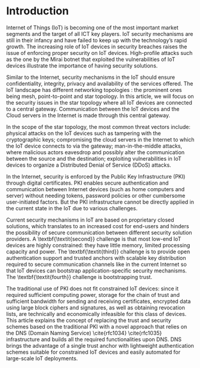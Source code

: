 # Introduction
Internet of Things (IoT) is becoming one of the most important market segments and the target of all ICT key players. IoT security mechanisms are still in their infancy and have failed to keep up with the technology’s rapid growth. The increasing role of IoT devices in security breaches raises the issue of enforcing proper security on IoT devices. High-profile attacks such as the one by the Mirai botnet that exploited the vulnerabilities of IoT devices illustrate the importance of having security solutions.

Similar to the Internet, security mechanisms in the IoT should ensure confidentiality, integrity, privacy and availability of the services offered. The IoT landscape has different networking topologies : the prominent ones being mesh, point-to-point and star topology. In this article, we will focus on the security issues in the star topology where all IoT devices are connected to a central gateway. Communication between the IoT devices and the Cloud servers in the Internet is made through this central gateway.

In the scope of the star topology, the most common threat vectors include: physical attacks on the IoT devices such as tampering with the cryptographic keys; compromising the cloud servers in the Internet to which the IoT device connects to via the gateway; man-in-the-middle attacks, where malicious actors eavesdrop and possibly alter the communication between the source and the destination; exploiting vulnerabilities in IoT devices to organize a Distributed Denial of Service (DDoS) attacks. 

In the Internet, security is enforced by the Public Key Infrastructure (PKI) through digital certificates. PKI enables secure authentication and communication between Internet devices (such as home computers and server) without needing tokens, password policies or other cumbersome user-initiated factors. But the PKI infrastructure cannot be directly applied in the current state in the IoT due to various challenges. 

Current security mechanisms in IoT are based on proprietary closed solutions, which translates to an increased cost for end-users and hinders the possibility of secure communication between different security solution providers. A \textbf{\textit{second}} challenge is that most low-end IoT devices are highly constrained: they have little memory, limited processing capacity and power. The \textbf{\textit{third}} challenge is to provide open authentication support and trusted anchors with scalable key distribution required to secure communication channels like in the current Internet so that IoT devices can bootstrap application-specific security mechanisms. The \textbf{\textit{fourth}} challenge is bootstrapping trust.

The traditional use of PKI does not fit constrained IoT devices: since it required sufficient computing power, storage for the chain of trust and sufficient bandwidth for sending and receiving certificates, encrypted data using large block ciphers and signatures, as well as obtaining revocation lists, are technically and economically infeasible for this class of devices. This article explains the concept of replacing the trust and security schemes based on the traditional PKI with a novel approach that relies on the DNS (Domain Naming Service) \cite{rfc1034} \cite{rfc1035} infrastructure and builds all the required functionalities upon DNS. DNS brings the advantage of a single trust anchor with lightweight authentication schemes suitable for constrained IoT devices and easily automated for large-scale IoT deployments.
